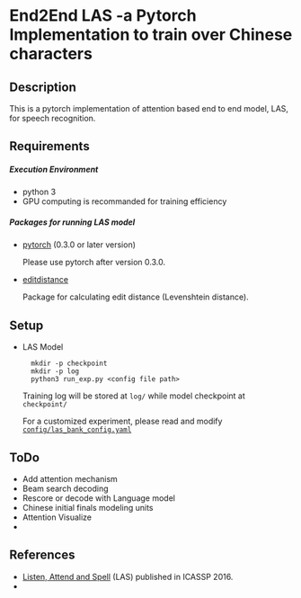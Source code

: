 # End2End LAS -a Pytorch Implementation to train over Chinese characters


## Description

This is a pytorch implementation of attention based end to end model, LAS, for speech recognition.


## Requirements

##### Execution Environment

- python 3
- GPU computing is recommanded for training efficiency


##### Packages for running LAS model

- [pytorch](http://pytorch.org/) (0.3.0 or later version)

    Please use pytorch after version 0.3.0.


- [editdistance](https://github.com/aflc/editdistance)

    Package for calculating edit distance (Levenshtein distance).

    

## Setup
- LAS Model
        
        mkdir -p checkpoint
        mkdir -p log
        python3 run_exp.py <config file path>
    
    Training log will be stored at `log/` while model checkpoint at ` checkpoint/`
    
    For a customized experiment, please read and modify [`config/las_bank_config.yaml`](config/las_fbank_config.yaml)

## ToDo
- Add attention mechanism
- Beam search decoding
- Rescore or decode with Language model 
- Chinese initial finals modeling units
- Attention Visualize
-

## References
- [Listen, Attend and Spell](https://arxiv.org/abs/1508.01211v2) (LAS)  published in ICASSP 2016.
- 
